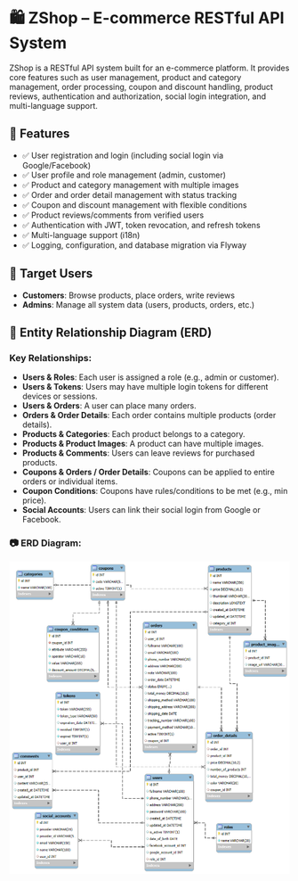 # 🛍️ ZShop – E-commerce RESTful API System

ZShop is a RESTful API system built for an e-commerce platform. It provides core features such as user management, product and category management, order processing, coupon and discount handling, product reviews, authentication and authorization, social login integration, and multi-language support.

## 📌 Features

- ✅ User registration and login (including social login via Google/Facebook)
- ✅ User profile and role management (admin, customer)
- ✅ Product and category management with multiple images
- ✅ Order and order detail management with status tracking
- ✅ Coupon and discount management with flexible conditions
- ✅ Product reviews/comments from verified users
- ✅ Authentication with JWT, token revocation, and refresh tokens
- ✅ Multi-language support (i18n)
- ✅ Logging, configuration, and database migration via Flyway

## 👥 Target Users

- **Customers**: Browse products, place orders, write reviews
- **Admins**: Manage all system data (users, products, orders, etc.)

## 🧩 Entity Relationship Diagram (ERD)

### Key Relationships:

- **Users & Roles**: Each user is assigned a role (e.g., admin or customer).
- **Users & Tokens**: Users may have multiple login tokens for different devices or sessions.
- **Users & Orders**: A user can place many orders.
- **Orders & Order Details**: Each order contains multiple products (order details).
- **Products & Categories**: Each product belongs to a category.
- **Products & Product Images**: A product can have multiple images.
- **Products & Comments**: Users can leave reviews for purchased products.
- **Coupons & Orders / Order Details**: Coupons can be applied to entire orders or individual items.
- **Coupon Conditions**: Coupons have rules/conditions to be met (e.g., min price).
- **Social Accounts**: Users can link their social login from Google or Facebook.

### 📷 ERD Diagram:

![ZShop ERD](images/zshop-erd.png)


